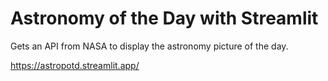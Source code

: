 # Astronomy of the Day with Streamlit

Gets an API from NASA to display the astronomy picture of the day.

https://astropotd.streamlit.app/
